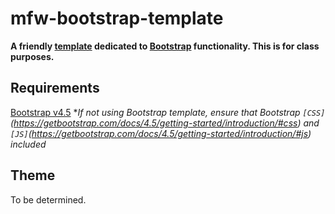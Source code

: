 # mfw-bootstrap-template

**A friendly [template](https://getbootstrap.com/docs/4.5/getting-started/introduction/#starter-template) dedicated to [Bootstrap](https://getbootstrap.com/docs/4.5/getting-started/introduction/) functionality. This is for class purposes.**

<!--
    TODO:
     - Theme
 -->

## Requirements

[Bootstrap v4.5](https://getbootstrap.com/docs/4.5/getting-started/introduction/) \*_If not using Bootstrap template, ensure that Bootstrap `[CSS]`(https://getbootstrap.com/docs/4.5/getting-started/introduction/#css) and `[JS]`(https://getbootstrap.com/docs/4.5/getting-started/introduction/#js) included_

## Theme

To be determined.
